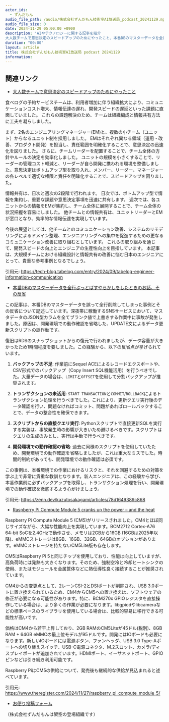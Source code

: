 ```yaml
---
actor_ids:
  - ずんだもん
audio_file_path: /audio/株式会社ずんだもん技術室AI放送局_podcast_20241129.mp3
audio_file_size: 0
date: 2024-11-29 05:00:00 +0900
description: 'AIやテクノロジーに関する記事を紹介  
大人数チームで意思決定のスピードアップのためにやったこと、本番DBのマスターデータを全行ぶっとばすやらかしをしたときのお話、その反省、Raspberry Pi Compute Module 5 cranks up the power – and the heat'
duration: "00:00"
layout: article
title: 株式会社ずんだもん技術室AI放送局 podcast 20241129
information: 
---
```


## 関連リンク


- [大人数チームで意思決定のスピードアップのためにやったこと](https://tech-blog.tabelog.com/entry/2024/09/tabelog-engineer-information-communication)  



食べログの予約サービスチームは、利用者増加に伴う組織拡大により、コミュニケーションコスト増大、情報伝達の遅れ、開発スピードの遅延といった課題に直面していました。  これらの課題解決のため、チームは組織編成と情報共有方法に工夫を凝らしました。

まず、2名のエンジニアリングマネージャー(EM)と、複数の小チーム（ユニット）からなるユニット制を採用しました。  EMはそれぞれ異なる領域（運用・改善、プロダクト開発）を担当し、責任範囲を明確化することで、意思決定の迅速化を図りました。  さらに、チームリーダーを配置することで、チーム全体の方針やルールの決定を効率化しました。  ユニットの規模を小さくすることで、リーダーの管理コスト軽減と、リーダーが自ら開発に携われる環境を整備しました。意思決定はボトムアップ型を取り入れ、メンバー、リーダー、マネージャーの各レベルで適切な権限と責任を明確化することで、スピードアップを図りました。

情報共有は、日次と週次の2段階で行われます。  日次では、ボトムアップ型で情報を集約し、重要な課題や意思決定事項を迅速に共有します。  週次では、各ユニットからの情報をEMが集約し、チーム全体に展開することで、チーム全体の状況把握を容易にしました。  他チームとの情報共有は、ユニットリーダーとEMが窓口となり、効率的な情報伝達を実現しています。

今後の展望としては、他チームとのコミュニケーション改善、システムのリモデリングによるドメイン整理、エンジニアリングへの集中を促進するための更なるコミュニケーション改善に取り組むとしています。  これらの取り組みを通じて、開発スピードの向上とエンジニアの生産性向上を目指しています。  本記事は、大規模チームにおける組織設計と情報共有の改善に悩む日本のエンジニアにとって、貴重な参考事例となるでしょう。


引用元: https://tech-blog.tabelog.com/entry/2024/09/tabelog-engineer-information-communication


- [本番DBのマスターデータを全行ぶっとばすやらかしをしたときのお話、その反省](https://zenn.dev/kazutosakagami/articles/78d1649389c868)  



この記事は、本番DBのマスターデータを誤って全行削除してしまった事例とその反省について記述しています。深夜帯に稼働するSNSサービスにおいて、マスタデータのJSON型カラムを全てブランク値で上書きする作業中に事故が発生しました。原因は、開発環境での動作確認を省略した、UPDATE文によるデータ更新スクリプトの誤作動です。

復旧はRDSのスナップショットからの復元で行われましたが、データ容量が大きかったため1時間程度を要しました。この経験から、以下の反省点が挙げられています。

1. **バックアップの不足**:  作業前にSequel ACEによるレコードエクスポートや、CSV形式でのバックアップ（Copy Insert SQL機能活用）を行うべきでした。大量データの場合は、`LIMIT`と`OFFSET`を使用して分割バックアップが推奨されます。

2. **トランザクションの未活用**: `START TRANSACTION`と`COMMIT`/`ROLLBACK`によるトランザクション処理を行うべきでした。これにより、更新クエリ実行後のデータ確認を行い、問題なければコミット、問題があればロールバックすることで、データの整合性を確保できます。

3. **スクリプトからの直接クエリ実行**: Pythonスクリプトで直接更新SQLを実行する実装は、事故発生時の影響が大きいため避けるべきです。スクリプトはクエリの生成のみとし、実行は手動で行うべきです。

4. **開発環境での動作確認の省略**: 過去に同様のスクリプトを使用していたため、開発環境での動作確認を省略しましたが、これは重大なミスでした。時間的制約があっても、開発環境での動作確認は必須です。

この事例は、本番環境での作業におけるリスクと、それを回避するための対策を学ぶ上で非常に貴重な教訓となります。新人エンジニアは、この経験から学び、本番作業前に必ずバックアップを取得し、トランザクション処理を行い、開発環境での動作確認を徹底するよう心がけましょう。


引用元: https://zenn.dev/kazutosakagami/articles/78d1649389c868


- [Raspberry Pi Compute Module 5 cranks up the power – and the heat](https://www.theregister.com/2024/11/27/raspberry_pi_compute_module_5/)  



Raspberry Pi Compute Module 5 (CM5)がリリースされました。CM4とほぼ同じサイズながら、大幅な性能向上を実現しています。BCM2712 Cortex-A76 64-bit SoCを2.4GHzで動作させ、メモリは2GBから16GB (16GBは2025年以降)、eMMCストレージは8GB、16GB、32GB、64GBのオプションがあります。eMMCストレージを持たないCM5Lite版も存在します。

CM5はRaspberry Pi 5と同じチップを使用しており、性能は向上していますが、高負荷時には発熱も大きくなります。そのため、強制空冷と冷却ヒートシンクの使用、またはモジュールを金属筐体などに熱伝導性良く接続することが推奨されています。

CM4からの変更点として、2レーンCSI-2とDSIポートが削除され、USB 3.0ポートに置き換えられているため、CM4からCM5への置き換えは、ソフトウェアの修正が必要になる可能性があります。特に、BCM270x GPIOレジスタを直接操作している場合は、より多くの作業が必要になります。libgpiodやlibcameraなどの標準ベースのライブラリを使用している場合は、比較的容易に移行できる可能性が高いです。

価格はCM4から若干上昇しており、2GB RAMのCM5Liteが45ドル(税別)、8GB RAM + 64GB eMMCの最上位モデルが95ドルです。開発にはIOボードも必要になります。新しいIOボードには電源ボタン、ファンヘッダ、USB 3.0 Type-Aポートへの切り替えスイッチ、USB-C電源コネクタ、M.2スロット、カメラ/ディスプレイポートが追加されています。HDMIポート、イーサネットポート、GPIOピンなどは引き続き利用可能です。

Raspberry PiはCM5の供給について、発売後も継続的な供給が見込まれると述べています。




引用元: https://www.theregister.com/2024/11/27/raspberry_pi_compute_module_5/



- [お便り投稿フォーム](https://forms.gle/ffg4JTfqdiqK62qf9)

（株式会社ずんだもんは架空の登場組織です）
